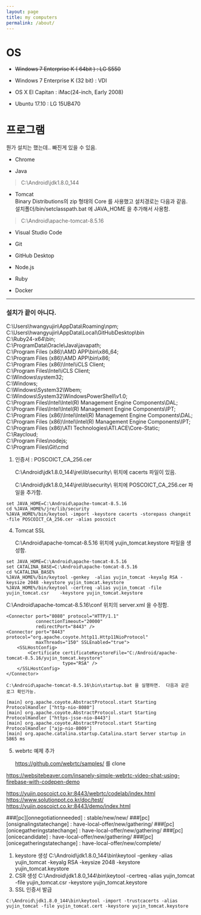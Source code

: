 ```yaml
---
layout: page
title: my computers
permalink: /about/
---
```


# OS

* ~~Windows 7 Enterprise K ( 64bit ) : LG S550~~  

* Windows 7 Enterprise K (32 bit) : VDI

* OS X El Capitan : iMac(24-inch, Early 2008)

* Ubuntu 17.10 : LG 15UB470


# 프로그램 

뭔가 설치는 했는데.. 빠진게 있을 수 있음. 

 * Chrome  

 * Java  

> C:\Android\jdk1.8.0_144

 * Tomcat  
 Binary Distributions의 zip 형태의 Core 를 사용했고 설치경로는 다음과 같음.   
 설치폴더/bin/setclasspath.bat 에 JAVA_HOME 을 추가해서 사용함.

> C:\Android\apache-tomcat-8.5.16

 * Visual Studio Code

 * Git

 * GitHub Desktop

 * Node.js

 * Ruby

 * Docker



***

### 설치가 끝이 아니다. 


C:\Users\hwangyujin\AppData\Roaming\npm;  
C:\Users\hwangyujin\AppData\Local\GitHubDesktop\bin  
C:\Ruby24-x64\bin;  
C:\ProgramData\Oracle\Java\javapath;  
C:\Program Files (x86)\AMD APP\bin\x86_64;  
C:\Program Files (x86)\AMD APP\bin\x86;  
C:\Program Files (x86)\Intel\iCLS Client\;  
C:\Program Files\Intel\iCLS Client\;  
C:\Windows\system32;  
C:\Windows;  
C:\Windows\System32\Wbem;  
C:\Windows\System32\WindowsPowerShell\v1.0\;  
C:\Program Files\Intel\Intel(R) Management Engine Components\DAL;  
C:\Program Files\Intel\Intel(R) Management Engine Components\IPT;  
C:\Program Files (x86)\Intel\Intel(R) Management Engine Components\DAL;  
C:\Program Files (x86)\Intel\Intel(R) Management Engine Components\IPT;  
C:\Program Files (x86)\ATI Technologies\ATI.ACE\Core-Static;  
C:\Raycloud;  
C:\Program Files\nodejs\;  
C:\Program Files\Git\cmd  

1. 인증서 : POSCOICT_CA_256.cer 

   C:\Android\jdk1.8.0_144\jre\lib\security\ 위치에 cacerts 파일이 있음. 

   C:\Android\jdk1.8.0_144\jre\lib\security\ 위치에 POSCOICT_CA_256.cer 파일을 추가함. 


```
set JAVA_HOME=C:\Android\apache-tomcat-8.5.16
cd %JAVA_HOME%/jre/lib/security
%JAVA_HOME%/bin/keytool -import -keystore cacerts -storepass changeit -file POSCOICT_CA_256.cer -alias poscoict
```


4. Tomcat SSL

   C:\Android\apache-tomcat-8.5.16 위치에 yujin_tomcat.keystore 파일을 생성함.

```
set JAVA_HOME=C:\Android\apache-tomcat-8.5.16
set CATALINA_BASE=C:\Android\apache-tomcat-8.5.16
cd %CATALINA_BASE%
%JAVA_HOME%/bin/keytool -genkey  -alias yujin_tomcat -keyalg RSA -keysize 2048 -keystore yujin_tomcat.keystore
%JAVA_HOME%/bin/keytool -certreq -alias yujin_tomcat -file yujin_tomcat.csr    -keystore yujin_tomcat.keystore
```

   C:\Android\apache-tomcat-8.5.16\conf 위치의 server.xml 을 수정함. 

```
<Connector port="8080" protocol="HTTP/1.1"
           connectionTimeout="20000"
           redirectPort="8443" />
<Connector port="8443" protocol="org.apache.coyote.http11.Http11NioProtocol"
           maxThreads="150" SSLEnabled="true">
    <SSLHostConfig>
        <Certificate certificateKeystoreFile="C:/Android/apache-tomcat-8.5.16/yujin_tomcat.keystore"
                     type="RSA" />
    </SSLHostConfig>
</Connector>
```

    C:\Android\apache-tomcat-8.5.16\bin\startup.bat 을 실행하면.  다음과 같은 로그 확인가능. 

```
[main] org.apache.coyote.AbstractProtocol.start Starting ProtocolHandler ["http-nio-8080"]
[main] org.apache.coyote.AbstractProtocol.start Starting ProtocolHandler ["https-jsse-nio-8443"]
[main] org.apache.coyote.AbstractProtocol.start Starting ProtocolHandler ["ajp-nio-8009"]
[main] org.apache.catalina.startup.Catalina.start Server startup in 5865 ms
```

5. webrtc 예제 추가

    https://github.com/webrtc/samples/ 를 clone 


https://websitebeaver.com/insanely-simple-webrtc-video-chat-using-firebase-with-codepen-demo




https://yujin.poscoict.co.kr:8443/webrtc/codelab/index.html
https://www.solutionpot.co.kr/doc/test/
https://yujin.poscoict.co.kr:8443/demo/index.html


###[pc][onnegotiationneeded] : stable/new/new/
###[pc][onsignalingstatechange] : have-local-offer/new/gathering/
###[pc][onicegatheringstatechange] : have-local-offer/new/gathering/
###[pc][onicecandidate] : have-local-offer/new/gathering/
###[pc][onicegatheringstatechange] : have-local-offer/new/complete/




1. keystore 생성
C:\Android\jdk1.8.0_144\bin\keytool -genkey -alias yujin_tomcat -keyalg RSA -keysize 2048 -keystore  yujin_tomcat.keystore
2. CSR 생성
C:\Android\jdk1.8.0_144\bin\keytool -certreq -alias yujin_tomcat -file yujin_tomcat.csr -keystore yujin_tomcat.keystore
3. SSL 인증서 발급

```
C:\Android\jdk1.8.0_144\bin\keytool -import -trustcacerts -alias yujin_tomcat -file yujin_tomcat.cert -keystore yujin_tomcat.keystore
```
